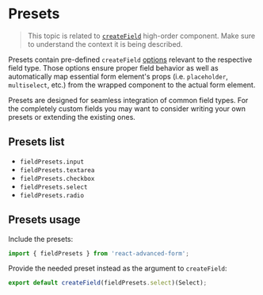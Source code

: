 # Presets

> This topic is related to [`createField`](./basics.md) high-order component. Make sure to understand the context it is being described.

Presets contain pre-defined `createField` [options](./options.md) relevant to the respective field type. Those options ensure proper field behavior as well as automatically map essential form element's props (i.e. `placeholder`, `multiselect`, etc.) from the wrapped component to the actual form element.

Presets are designed for seamless integration of common field types. For the completely custom fields you may want to consider writing your own presets or extending the existing ones.

## Presets list
* `fieldPresets.input`
* `fieldPresets.textarea`
* `fieldPresets.checkbox`
* `fieldPresets.select`
* `fieldPresets.radio`

## Presets usage
Include the presets:

```js
import { fieldPresets } from 'react-advanced-form';
```

Provide the needed preset instead as the argument to `createField`:

```js
export default createField(fieldPresets.select)(Select);
```
